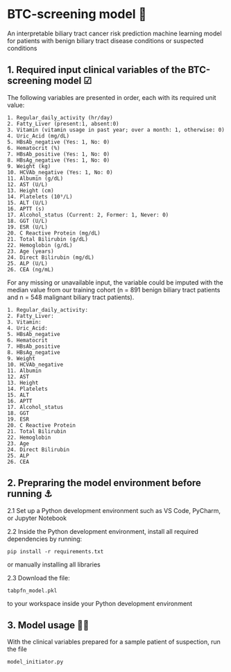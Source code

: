 # BTC-screening model 🏥
An interpretable biliary tract cancer risk prediction machine learning model for patients with benign biliary tract disease conditions or suspected conditions

## 1. Required input clinical variables of the BTC-screening model ☑
The following variables are presented in order, each with its required unit value:

    1. Regular_daily_activity (hr/day)
    2. Fatty_Liver (present:1, absent:0)
    3. Vitamin (vitamin usage in past year; over a month: 1, otherwise: 0)
    4. Uric_Acid (mg/dL)
    5. HBsAb_negative (Yes: 1, No: 0)
    6. Hematocrit (%)
    7. HBsAb_positive (Yes: 1, No: 0)
    8. HBsAg_negative (Yes: 1, No: 0)
    9. Weight (kg)
    10. HCVAb_negative (Yes: 1, No: 0)
    11. Albumin (g/dL)
    12. AST (U/L)
    13. Height (cm)
    14. Platelets (10⁹/L)
    15. ALT (U/L)
    16. APTT (s)
    17. Alcohol_status (Current: 2, Former: 1, Never: 0)
    18. GGT (U/L)
    19. ESR (U/L)
    20. C Reactive Protein (mg/dL)
    21. Total Bilirubin (g/dL)
    22. Hemoglobin (g/dL)
    23. Age (years)
    24. Direct Bilirubin (mg/dL)
    25. ALP (U/L)
    26. CEA (ng/mL)

For any missing or unavailable input, the variable could be imputed with the median value from our training cohort (n = 891 benign biliary tract patients and n = 548 malignant biliary tract patients).

    1. Regular_daily_activity: 
    2. Fatty_Liver: 
    3. Vitamin: 
    4. Uric_Acid: 
    5. HBsAb_negative
    6. Hematocrit
    7. HBsAb_positive
    8. HBsAg_negative
    9. Weight
    10. HCVAb_negative
    11. Albumin
    12. AST
    13. Height
    14. Platelets
    15. ALT 
    16. APTT
    17. Alcohol_status
    18. GGT
    19. ESR 
    20. C Reactive Protein 
    21. Total Bilirubin
    22. Hemoglobin
    23. Age
    24. Direct Bilirubin
    25. ALP
    26. CEA 

## 2. Prepraring the model environment before running ⚓
2.1 Set up a Python development environment such as VS Code, PyCharm, or Jupyter Notebook

2.2 Inside the Python development environment, install all required dependencies by running:

    pip install -r requirements.txt

or manually installing all libraries

2.3 Download the file: 

    tabpfn_model.pkl 
    
to your workspace inside your Python development environment

## 3. Model usage 🙍👧
With the clinical variables prepared for a sample patient of suspection, run the file

    model_initiator.py 

